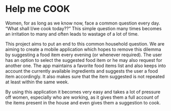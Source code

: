 <h1>Help me COOK</h1>

Women, for as long as we know now, face a common question every day. “What shall I/we cook today??” This simple question many times becomes an irritation to many and often leads to wastage of a lot of time.

This project aims to put an end to this common household question. We are aiming to create a mobile application which hopes to remove this dilemma by suggesting a food item every evening (or whenever required). The user has an option to select the suggested food item or he may also request for another one. The app maintains a favorite food items list and also keeps into account the currently available ingredients and suggests the user a food item accordingly. It also makes sure that the item suggested is not repeated at least within the same week.

By using this application it becomes very easy and takes a lot of pressure off women, especially who are working, as it gives them a full account of the items present in the house and even gives them a suggestion to cook.
